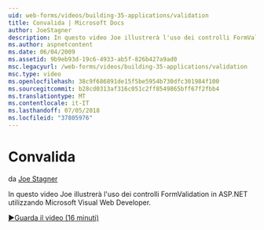 ```yaml
---
uid: web-forms/videos/building-35-applications/validation
title: Convalida | Microsoft Docs
author: JoeStagner
description: In questo video Joe illustrerà l'uso dei controlli FormValidation in ASP.NET utilizzando Microsoft Visual Web Developer.
ms.author: aspnetcontent
ms.date: 06/04/2009
ms.assetid: 9b9eb93d-19c6-4933-ab5f-826b427a9ad0
msc.legacyurl: /web-forms/videos/building-35-applications/validation
msc.type: video
ms.openlocfilehash: 38c9f686891de15f5be5954b730dfc301984f100
ms.sourcegitcommit: b28cd0313af316c051c2ff8549865bff67f2fbb4
ms.translationtype: MT
ms.contentlocale: it-IT
ms.lasthandoff: 07/05/2018
ms.locfileid: "37805976"
---
```

<a name="validation"></a>Convalida
====================
da [Joe Stagner](https://github.com/JoeStagner)

In questo video Joe illustrerà l'uso dei controlli FormValidation in ASP.NET utilizzando Microsoft Visual Web Developer.

[&#9654;Guarda il video (16 minuti)](https://channel9.msdn.com/Blogs/ASP-NET-Site-Videos/validation)
